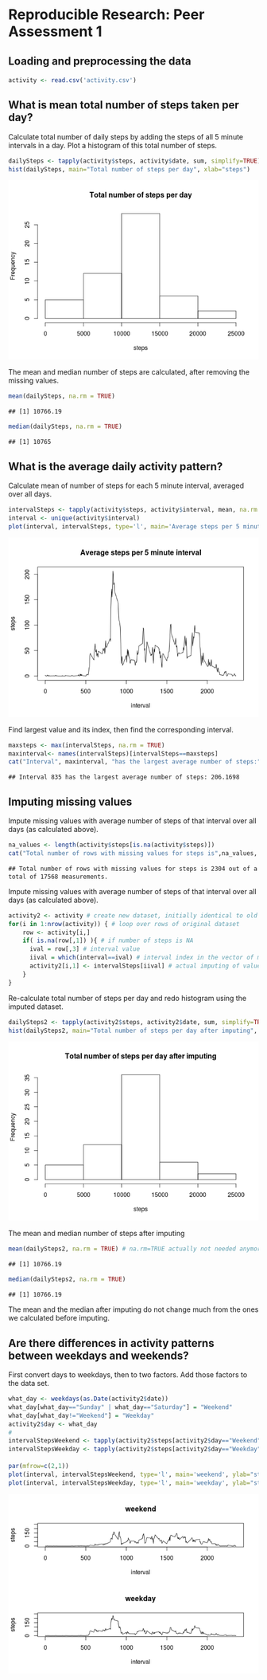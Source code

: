 # Reproducible Research: Peer Assessment 1


## Loading and preprocessing the data


```r
activity <- read.csv('activity.csv')
```


## What is mean total number of steps taken per day?

Calculate total number of daily steps by adding the steps of all 5 minute intervals in a day. Plot a histogram of this total number of steps.

```r
dailySteps <- tapply(activity$steps, activity$date, sum, simplify=TRUE)
hist(dailySteps, main="Total number of steps per day", xlab="steps")
```

![](PA1_template_files/figure-html/steps-1.png) 

The mean and median number of steps are calculated, after removing the missing values.

```r
mean(dailySteps, na.rm = TRUE)
```

```
## [1] 10766.19
```

```r
median(dailySteps, na.rm = TRUE)
```

```
## [1] 10765
```


## What is the average daily activity pattern?

Calculate mean of number of steps for each 5 minute interval, averaged over all days.

```r
intervalSteps <- tapply(activity$steps, activity$interval, mean, na.rm = TRUE, simplify=TRUE)
interval <- unique(activity$interval)
plot(interval, intervalSteps, type='l', main='Average steps per 5 minute interval', ylab="steps")
```

![](PA1_template_files/figure-html/daily_activity-1.png) 

Find largest value and its index, then find the corresponding interval.

```r
maxsteps <- max(intervalSteps, na.rm = TRUE)
maxinterval<- names(intervalSteps)[intervalSteps==maxsteps]
cat("Interval", maxinterval, "has the largest average number of steps:", maxsteps, "\n")
```

```
## Interval 835 has the largest average number of steps: 206.1698
```

## Imputing missing values

Impute missing values with average number of steps of that interval over all days (as calculated above).


```r
na_values <- length(activity$steps[is.na(activity$steps)])
cat("Total number of rows with missing values for steps is",na_values, "out of a total of",length(activity$steps), "measurements.")
```

```
## Total number of rows with missing values for steps is 2304 out of a total of 17568 measurements.
```

Impute missing values with average number of steps of that interval over all days (as calculated above).


```r
activity2 <- activity # create new dataset, initially identical to old one
for(i in 1:nrow(activity)) { # loop over rows of original dataset
    row <- activity[i,]
    if( is.na(row[,1]) ){ # if number of steps is NA
      ival = row[,3] # interval value
      iival = which(interval==ival) # interval index in the vector of means per interval
      activity2[i,1] <- intervalSteps[iival] # actual imputing of values
    }
}
```

Re-calculate total number of steps per day and redo histogram using the imputed dataset.

```r
dailySteps2 <- tapply(activity2$steps, activity2$date, sum, simplify=TRUE)
hist(dailySteps2, main="Total number of steps per day after imputing", xlab="steps")
```

![](PA1_template_files/figure-html/total_steps_after_imputing-1.png) 

The mean and median number of steps after imputing

```r
mean(dailySteps2, na.rm = TRUE) # na.rm=TRUE actually not needed anymore
```

```
## [1] 10766.19
```

```r
median(dailySteps2, na.rm = TRUE)
```

```
## [1] 10766.19
```
The mean and the median after imputing do not change much from the ones we calculated before imputing.

## Are there differences in activity patterns between weekdays and weekends?

First convert days to weekdays, then to two factors. Add those factors to the data set.


```r
what_day <- weekdays(as.Date(activity2$date))
what_day[what_day=="Sunday" | what_day=="Saturday"] = "Weekend"
what_day[what_day!="Weekend"] = "Weekday"
activity2$day <- what_day
#
intervalStepsWeekend <- tapply(activity2$steps[activity2$day=="Weekend"], activity2$interval[activity2$day=="Weekend"], mean, na.rm = TRUE, simplify=TRUE)
intervalStepsWeekday <- tapply(activity2$steps[activity2$day=="Weekday"], activity2$interval[activity2$day=="Weekday"], mean, na.rm = TRUE, simplify=TRUE)

par(mfrow=c(2,1))
plot(interval, intervalStepsWeekend, type='l', main='weekend', ylab="steps", ylim=c(0.,250.))
plot(interval, intervalStepsWeekday, type='l', main='weekday', ylab="steps", ylim=c(0.,250.))
```

![](PA1_template_files/figure-html/weekdays_weekends-1.png) 

